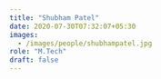 ```yaml
---
title: "Shubham Patel"
date: 2020-07-30T07:32:07+05:30
images:
  - /images/people/shubhampatel.jpg
role: "M.Tech" 
draft: false
---
```

